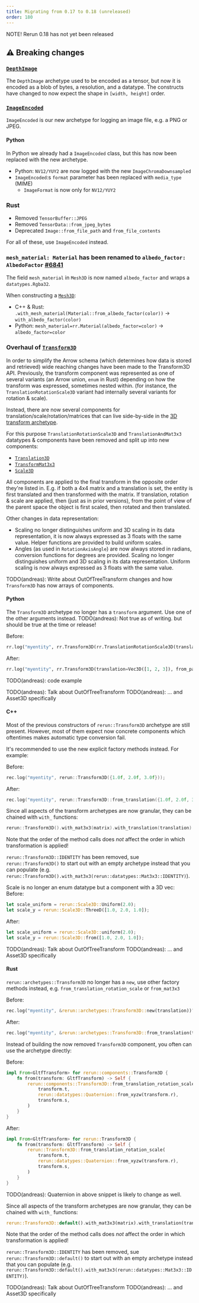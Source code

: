 ```yaml
---
title: Migrating from 0.17 to 0.18 (unreleased)
order: 180
---
```


NOTE! Rerun 0.18 has not yet been released


## ⚠️ Breaking changes
### [`DepthImage`](https://rerun.io/docs/reference/types/archetypes/depth_image)
The `DepthImage` archetype used to be encoded as a tensor, but now it is encoded as a blob of bytes, a resolution, and a datatype.
The constructs have changed to now expect the shape in `[width, height]` order.


### [`ImageEncoded`](https://rerun.io/docs/reference/types/archetypes/image_encoded?speculative-link)
`ImageEncoded` is our new archetype for logging an image file, e.g. a PNG or JPEG.

#### Python
In Python we already had a `ImageEncoded` class, but this has now been replaced with the new archetype.

* Python: `NV12/YUY2` are now logged with the new `ImageChromaDownsampled`
* `ImageEncoded`:s `format` parameter has been replaced with `media_type` (MIME)
    * `ImageFormat` is now only for `NV12/YUY2`

### Rust
* Removed `TensorBuffer::JPEG`
* Removed `TensorData::from_jpeg_bytes`
* Deprecated `Image::from_file_path` and `from_file_contents`

For all of these, use `ImageEncoded` instead.


### `mesh_material: Material` has been renamed to `albedo_factor: AlbedoFactor` [#6841](https://github.com/rerun-io/rerun/pull/6841)
The field `mesh_material` in `Mesh3D` is now named `albedo_factor` and wraps a `datatypes.Rgba32`.

When constructing a [`Mesh3D`](https://rerun.io/docs/reference/types/archetypes/mesh3d):
* C++ & Rust: `.with_mesh_material(Material::from_albedo_factor(color))` -> `with_albedo_factor(color)`
* Python: `mesh_material=rr.Material(albedo_factor=color)` -> `albedo_factor=color`


### Overhaul of [`Transform3D`](https://rerun.io/docs/reference/types/archetypes/Transform3D)

In order to simplify the Arrow schema (which determines how data is stored and retrieved) wide reaching changes have been made to the Transform3D API.
Previously, the transform component was represented as one of several variants (an Arrow union, `enum` in Rust) depending on how the transform was expressed, sometimes nested within.
(for instance, the `TranslationRotationScale3D` variant had internally several variants for rotation & scale).

Instead, there are now several components for translation/scale/rotation/matrices that can live side-by-side in the [3D transform archetype](https://rerun.io/docs/reference/types/archetypes/transform3d).

For this purpose `TranslationRotationScale3D` and `TranslationAndMat3x3` datatypes & components have been removed and split up into new components:
* [`Translation3D`](https://rerun.io/docs/reference/types/components/translation3d#speculative-link)
* [`TransformMat3x3`](https://rerun.io/docs/reference/types/components/transform_mat3x3#speculative-link)
* [`Scale3D`](https://rerun.io/docs/reference/types/components/scale3d#speculative-link)

All components are applied to the final transform in the opposite order they're listed in. E.g. if both a 4x4 matrix and a translation is set, the entity is first translated and then transformed with the matrix.
If translation, rotation & scale are applied, then (just as in prior versions), from the point of view of the parent space the object is first scaled, then rotated and then translated.

Other changes in data representation:
* Scaling no longer distinguishes uniform and 3D scaling in its data representation, it is now always expressed as 3 floats with the same value. Helper functions are provided to build uniform scales.
* Angles (as used in `RotationAxisAngle`) are now always stored in radians, conversion functions for degrees are provided.
Scaling no longer distinguishes uniform and 3D scaling in its data representation. Uniform scaling is now always expressed as 3 floats with the same value.

TODO(andreas): Write about OutOfTreeTransform changes and how `Transform3D` has now arrays of components.


#### Python

The `Transform3D` archetype no longer has a `transform` argument. Use one of the other arguments instead.
TODO(andreas): Not true as of writing. but should be true at the time or release!

Before:
```python
rr.log("myentity", rr.Transform3D(rr.TranslationRotationScale3D(translation=Vec3D([1, 2, 3]), from_parent=True)))
```
After:
```python
rr.log("myentity", rr.Transform3D(translation=Vec3D([1, 2, 3]), from_parent=True))
```


TODO(andreas): code example


TODO(andreas): Talk about OutOfTreeTransform
TODO(andreas): … and Asset3D specifically


#### C++

Most of the previous constructors of `rerun::Transform3D` archetype are still present. However,
most of them expect now concrete components which oftentimes makes automatic type conversion fail.

It's recommended to use the new explicit factory methods instead. For example:

Before:
```cpp
rec.log("myentity", rerun::Transform3D({1.0f, 2.0f, 3.0f}));
```
After:
```cpp
rec.log("myentity", rerun::Transform3D::from_translation({1.0f, 2.0f, 3.0f}));
```

Since all aspects of the transform archetypes are now granular, they can be chained with `with_` functions:
```cpp
rerun::Transform3D().with_mat3x3(matrix).with_translation(translation)
```
Note that the order of the method calls does _not_ affect the order in which transformation is applied!

`rerun::Transform3D::IDENTITY` has been removed, sue `rerun::Transform3D()` to start out with
an empty archetype instead that you can populate (e.g. `rerun::Transform3D().with_mat3x3(rerun::datatypes::Mat3x3::IDENTITY)`).


Scale is no longer an enum datatype but a component with a 3D vec:
Before:
```rust
let scale_uniform = rerun::Scale3D::Uniform(2.0);
let scale_y = rerun::Scale3D::ThreeD([1.0, 2.0, 1.0]);
```
After:
```rust
let scale_uniform = rerun::Scale3D::uniform(2.0);
let scale_y = rerun::Scale3D::from([1.0, 2.0, 1.0]);
```

TODO(andreas): Talk about OutOfTreeTransform
TODO(andreas): … and Asset3D specifically

#### Rust
`rerun::archetypes::Transform3D` no longer has a `new`, use other factory methods instead, e.g. `from_translation_rotation_scale` or `from_mat3x3`

Before:
```rust
rec.log("myentity", &rerun::archetypes::Transform3D::new(translation))?;
```
After:
```rust
rec.log("myentity", &rerun::archetypes::Transform3D::from_translation(translation))?;
```

Instead of building the now removed `Transform3D` component, you often can use the archetype directly:

Before:
```rust
impl From<GltfTransform> for rerun::components::Transform3D {
    fn from(transform: GltfTransform) -> Self {
        rerun::components::Transform3D::from_translation_rotation_scale(
            transform.t,
            rerun::datatypes::Quaternion::from_xyzw(transform.r),
            transform.s,
        )
    }
}
```
After:
```rust
impl From<GltfTransform> for rerun::Transform3D {
    fn from(transform: GltfTransform) -> Self {
        rerun::Transform3D::from_translation_rotation_scale(
            transform.t,
            rerun::datatypes::Quaternion::from_xyzw(transform.r),
            transform.s,
        )
    }
}
```
TODO(andreas): Quaternion in above snippet is likely to change as well.

Since all aspects of the transform archetypes are now granular, they can be chained with `with_` functions:
```rust
rerun::Transform3D::default().with_mat3x3(matrix).with_translation(translation)
```
Note that the order of the method calls does _not_ affect the order in which transformation is applied!

`rerun::Transform3D::IDENTITY` has been removed, sue `rerun::Transform3D::default()` to start out with
an empty archetype instead that you can populate (e.g. `rerun::Transform3D::default().with_mat3x3(rerun::datatypes::Mat3x3::IDENTITY)`).

TODO(andreas): Talk about OutOfTreeTransform
TODO(andreas): … and Asset3D specifically
